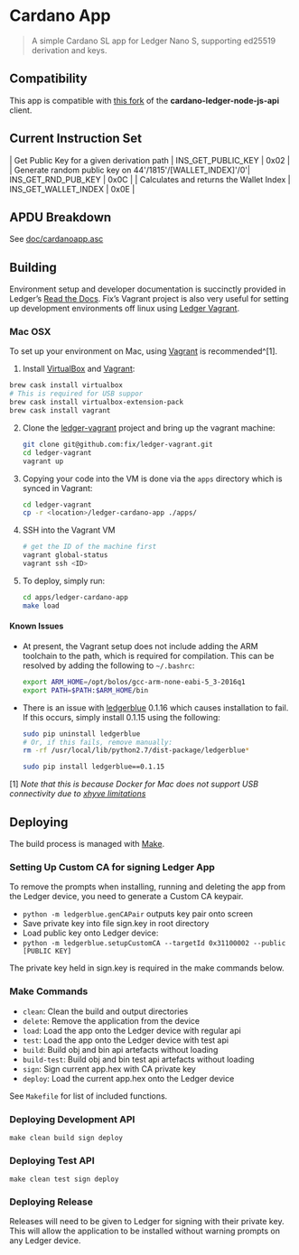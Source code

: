 # Cardano App

> A simple Cardano SL app for Ledger Nano S, supporting ed25519 derivation and keys.

## Compatibility

This app is compatible with [this fork](https://github.com/HiddenField/cardano-ledger-node-js-api) of the **cardano-ledger-node-js-api** client.

## Current Instruction Set

| Get Public Key for a given derivation path | INS_GET_PUBLIC_KEY | 0x02 |
| Generate random public key on 44'/1815'/[WALLET_INDEX]'/0'| INS_GET_RND_PUB_KEY | 0x0C |
| Calculates and returns the Wallet Index | INS_GET_WALLET_INDEX | 0x0E |

## APDU Breakdown

See [doc/cardanoapp.asc](doc/cardanoapp.asc)

## Building

Environment setup and developer documentation is succinctly provided in Ledger’s [Read the Docs](http://ledger.readthedocs.io/en/latest/). Fix’s Vagrant project is also very useful for setting up development environments off linux using [Ledger Vagrant](https://github.com/fix/ledger-vagrant).

### Mac OSX

To set up your environment on Mac, using [Vagrant](https://www.vagrantup.com) is recommended^[1].


1. Install [VirtualBox](https://www.virtualbox.org/) and [Vagrant](https://www.vagrantup.com/):

  ```bash
  brew cask install virtualbox
  # This is required for USB suppor
  brew cask install virtualbox-extension-pack
  brew cask install vagrant

  ```

2. Clone the [ledger-vagrant](https://github.com/fix/ledger-vagrant) project and bring up the vagrant machine:

    ```bash
    git clone git@github.com:fix/ledger-vagrant.git
    cd ledger-vagrant
    vagrant up
    ```
3. Copying your code into the VM is done via the `apps` directory which is synced in Vagrant:

	```bash
	cd ledger-vagrant
	cp -r <location>/ledger-cardano-app ./apps/
	```

4. SSH into the Vagrant VM

	```bash
	# get the ID of the machine first
	vagrant global-status
	vagrant ssh <ID>
	```
5. To deploy, simply run:

	```bash
	cd apps/ledger-cardano-app
	make load
	```
#### Known Issues

* At present, the Vagrant setup does not include adding the ARM toolchain to the path, which is required for compilation. This can be resolved by adding the following to `~/.bashrc`:

	```bash
	export ARM_HOME=/opt/bolos/gcc-arm-none-eabi-5_3-2016q1
	export PATH=$PATH:$ARM_HOME/bin
	```
* There is an issue with [ledgerblue](https://github.com/LedgerHQ/blue-loader-python) 0.1.16 which causes installation to fail. If this occurs, simply install 0.1.15 using the following:

	```bash
	sudo pip uninstall ledgerblue
	# Or, if this fails, remove manually:
	rm -rf /usr/local/lib/python2.7/dist-package/ledgerblue*

	sudo pip install ledgerblue==0.1.15
	```

[1] *Note that this is because Docker for Mac does not support USB connectivity due to [xhyve limitations](https://github.com/mist64/xhyve#what-is-bhyve)*

## Deploying

The build process is managed with [Make](https://www.gnu.org/software/make/).

### Setting Up Custom CA for signing Ledger App

To remove the prompts when installing, running and deleting the app from the Ledger device, you need to generate a Custom CA keypair.

* `python -m ledgerblue.genCAPair` outputs key pair onto screen
* Save private key into file sign.key in root directory
* Load public key onto Ledger device:
* `python -m ledgerblue.setupCustomCA --targetId 0x31100002 --public [PUBLIC KEY]`

The private key held in sign.key is required in the make commands below.

### Make Commands

* `clean`: Clean the build and output directories
* `delete`: Remove the application from the device
* `load`: Load the app onto the Ledger device with regular api
* `test`: Load the app onto the Ledger device with test api
* `build`: Build obj and bin api artefacts without loading
* `build-test`: Build obj and bin test api artefacts without loading
* `sign`: Sign current app.hex with CA private key
* `deploy`: Load the current app.hex onto the Ledger device

See `Makefile` for list of included functions.

### Deploying Development API

`make clean build sign deploy`

### Deploying Test API

`make clean test sign deploy`

### Deploying Release

Releases will need to be given to Ledger for signing with their private key.
This will allow the application to be installed without warning prompts on any Ledger device.
